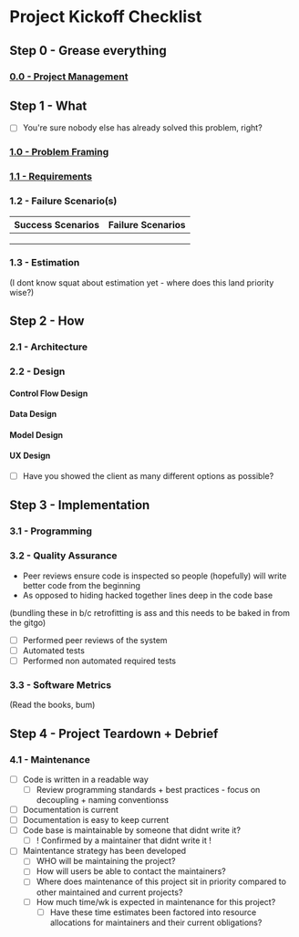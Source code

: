 # Project Kickoff Checklist

## Step 0 - Grease everything

### [0.0 - Project Management](./0_0_PROJECT_MGMT.md)

## Step 1 - What

* [ ] You're sure nobody else has already solved this problem, right?

### [1.0 - Problem Framing](./1_0_PROBLEM_FRAME.md)

### [1.1 - Requirements](./1_1_REQUIREMENTS.md)

### 1.2 - Failure Scenario(s)

| Success Scenarios | Failure Scenarios |
| - | - |
|  |  |
|  |  |
|  |  |

### 1.3 - Estimation

(I dont know squat about estimation yet - where does this land priority wise?)

## Step 2 - How

### 2.1 - Architecture

### 2.2 - Design

#### Control Flow Design

#### Data Design

#### Model Design

#### UX Design

* [ ] Have you showed the client as many different options as possible?

## Step 3 - Implementation

### 3.1 - Programming

### 3.2 - Quality Assurance

* Peer reviews ensure code is inspected so people (hopefully) will write better code from the beginning
* As opposed to hiding hacked together lines deep in the code base

(bundling these in b/c retrofitting is ass and this needs to be baked in from the gitgo)

* [ ] Performed peer reviews of the system
* [ ] Automated tests
* [ ] Performed non automated required tests

### 3.3 - Software Metrics

(Read the books, bum)

## Step 4 - Project Teardown + Debrief

### 4.1 - Maintenance

* [ ] Code is written in a readable way
  * [ ] Review programming standards + best practices - focus on decoupling + naming conventionss
* [ ] Documentation is current
* [ ] Documentation is easy to keep current
* [ ] Code base is maintainable by someone that didnt write it?
  * [ ] ! Confirmed by a maintainer that didnt write it !
* [ ] Maintentance strategy has been developed
  * [ ] WHO will be maintaining the project?
  * [ ] How will users be able to contact the maintainers?
  * [ ] Where does maintenance of this project sit in priority compared to other maintained and current projects?
  * [ ] How much time/wk is expected in maintenance for this project?
    * [ ] Have these time estimates been factored into resource allocations for maintainers and their current obligations?
